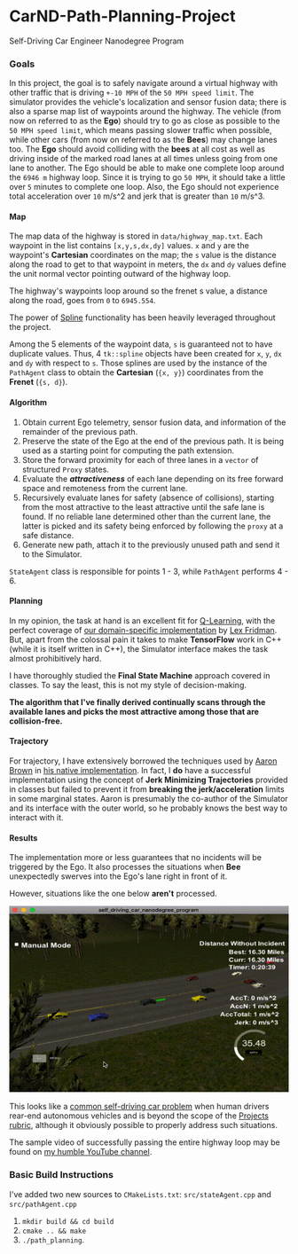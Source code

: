 [//]: # (Image References)

[tailGate]: ./img/tailGate_big.gif "Rear-ended"

# CarND-Path-Planning-Project
Self-Driving Car Engineer Nanodegree Program
   

### Goals
In this project, the goal is to safely navigate around a virtual highway with other traffic that is driving `+-10 MPH`
of the `50 MPH speed limit`. The simulator provides the vehicle's localization and sensor fusion data; there is also a
sparse map list of waypoints around the highway. The vehicle (from now on referred to as the **Ego**) should try to go
as close as possible to the `50 MPH speed limit`, which means passing slower traffic when possible, while other cars 
(from now on referred to as the **Bees**) may change lanes too.
The **Ego** should avoid colliding with the **bees** at all cost as well as driving inside of the marked road lanes at all times unless going from one lane to another. The Ego should be able to make one complete loop around the `6946 m` highway loop. Since it is trying to go `50 MPH`, it should take a little over `5` minutes to complete one loop. Also, the Ego should not experience total acceleration over `10` m/s^2 and jerk that is greater than `10` m/s^3.

#### Map
 
The map data of the highway is stored in `data/highway_map.txt`.
Each waypoint in the list contains `[x,y,s,dx,dy]` values. `x` and `y` are the waypoint's **Cartesian** coordinates on 
the map; the `s` value is the distance along the road to get to that waypoint in meters, the `dx` and `dy` values define the unit normal vector pointing outward of the highway loop.

The highway's waypoints loop around so the frenet s value, a distance along the road, goes from `0` to `6945.554`.

The power of [Spline](http://kluge.in-chemnitz.de/opensource/spline/) functionality has been heavily leveraged throughout the project.

Among the 5 elements of the waypoint data, `s` is guaranteed not to have duplicate values. Thus, 4 `tk::spline` objects 
have been created for `x`, `y`, `dx` and `dy` with respect to `s`. Those splines are used by the instance of 
the `PathAgent` class to obtain the **Cartesian** (`{x, y}`) coordinates from the **Frenet** (`{s, d}`).

#### Algorithm

1. Obtain current Ego telemetry, sensor fusion data, and information of the remainder of the previous path.
2. Preserve the state of the Ego at the end of the previous path. It is being used as a starting point for computing
the path extension. 
3. Store the forward proximity for each of three lanes in a `vector` of structured `Proxy` states.
4. Evaluate the ***attractiveness*** of each lane depending on its free forward space and remoteness from the current lane.
5. Recursively evaluate lanes for safety (absence of collisions), starting from the most attractive to the least attractive
until the safe lane is found. If no reliable lane determined other than the current lane, the latter is
picked and its safety being enforced by following the `proxy` at a safe distance.
6. Generate new path, attach it to the previously unused path and send it to the Simulator.

`StateAgent` class is responsible for points 1 - 3, while `PathAgent` performs 4 - 6. 

#### Planning

In my opinion, the task at hand is an excellent fit for [Q-Learning](https://en.wikipedia.org/wiki/Q-learning),
with the perfect coverage of [our domain-specific implementation](https://youtu.be/QDzM8r3WgBw) by 
[Lex Fridman](https://www.youtube.com/user/lexfridman/videos). But, apart from the colossal pain it takes to make **TensorFlow**
work in C++ (while it is itself written in C++), the Simulator interface makes the task almost prohibitively hard.

I have thoroughly studied the **Final State Machine** approach covered in classes.
To say the least, this is not my style of decision-making.

**The algorithm that I've finally derived continually scans through the available lanes and picks the most attractive among those that are collision-free.**

#### Trajectory

For trajectory, I have extensively borrowed the techniques used by [Aaron Brown](https://github.com/awbrown90) 
in [his native implementation](https://github.com/awbrown90/CarND-Path-Planning-Project). In fact, I **do** have a successful implementation using the concept of **Jerk Minimizing Trajectories** provided in classes but failed to prevent it from **breaking the jerk/acceleration** limits in some marginal states.
Aaron is presumably the co-author of the Simulator and its interface with the outer world, so he probably knows the best way to interact with it.

#### Results

The implementation more or less guarantees that no incidents will be triggered by the Ego. It also processes the situations when **Bee** unexpectedly swerves into the Ego's lane right in front of it.

However, situations like the one below **aren't** processed.

![alt text][tailGate]

This looks like a [common self-driving car problem](https://sf.curbed.com/2017/6/12/15781292/self-driving-car-accidents) when human drivers rear-end autonomous vehicles  and is beyond the scope of the [Projects rubric](https://review.udacity.com/#!/rubrics/1020/view), although it obviously possible to properly address such situations.

The sample video of successfully passing the entire highway loop may be found on [my humble YouTube channel](https://youtu.be/BV0rfsj1ALw).

### Basic Build Instructions

I've added two new sources to `CMakeLists.txt`: `src/stateAgent.cpp` and `src/pathAgent.cpp`

1. `mkdir build && cd build`
2. `cmake .. && make`
3. `./path_planning`.

